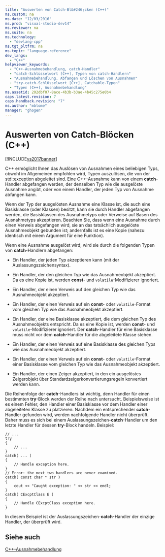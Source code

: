 ```yaml
---
title: "Auswerten von Catch-Bl&#246;cken (C++)"
ms.custom: na
ms.date: "12/03/2016"
ms.prod: "visual-studio-dev14"
ms.reviewer: na
ms.suite: na
ms.technology: 
  - "devlang-cpp"
ms.tgt_pltfrm: na
ms.topic: "language-reference"
dev_langs: 
  - "C++"
helpviewer_keywords: 
  - "C++-Ausnahmebehandlung, catch-Handler"
  - "catch-Schlüsselwort [C++], Typen von catch-Handlern"
  - "Ausnahmebehandlung, Abfangen und Löschen von Ausnahmen"
  - "try-catch-Schlüsselwort [C++], Catchable-Typen"
  - "Typen [C++], Ausnahmebehandlung"
ms.assetid: 202dbf07-8ace-4b3b-b3ae-4b45c275e0b4
caps.latest.revision: 7
caps.handback.revision: "7"
ms.author: "mblome"
manager: "ghogen"
---
```

# Auswerten von Catch-Bl&#246;cken (C++)
[!INCLUDE[vs2017banner](../assembler/inline/includes/vs2017banner.md)]

C\+\+ ermöglicht Ihnen das Auslösen von Ausnahmen eines beliebigen Typs, obwohl im Allgemeinen empfohlen wird, Typen auszulösen, die von der std::exception abgeleitet sind.  Eine C\+\+\-Ausnahme kann von einem **catch**\-Handler abgefangen werden, der denselben Typ wie die ausgelöste Ausnahme angibt, oder von einem Handler, der jeden Typ von Ausnahme abfangen kann.  
  
 Wenn der Typ der ausgelösten Ausnahme eine Klasse ist, die auch eine Basisklasse \(oder Klassen\) besitzt, kann sie durch Handler abgefangen werden, die Basisklassen des Ausnahmetyps oder Verweise auf Basen des Ausnahmetyps akzeptieren.  Beachten Sie, dass wenn eine Ausnahme durch einen Verweis abgefangen wird, sie an das tatsächlich ausgelöste Ausnahmeobjekt gebunden ist; andernfalls ist es eine Kopie \(nahezu identisch mit einem Argument für eine Funktion\).  
  
 Wenn eine Ausnahme ausgelöst wird, wird sie durch die folgenden Typen von **catch**\-Handlern abgefangen:  
  
-   Ein Handler, der jeden Typ akzeptieren kann \(mit der Auslassungszeichensyntax\).  
  
-   Ein Handler, der den gleichen Typ wie das Ausnahmeobjekt akzeptiert. Da es eine Kopie ist, werden **const**\- und `volatile`\-Modifizierer ignoriert.  
  
-   Ein Handler, der einen Verweis auf den gleichen Typ wie das Ausnahmeobjekt akzeptiert.  
  
-   Ein Handler, der einen Verweis auf ein **const**\- oder `volatile`\-Format vom gleichen Typ wie das Ausnahmeobjekt akzeptiert.  
  
-   Ein Handler, der eine Basisklasse akzeptiert, die dem gleichen Typ des Ausnahmeobjekts entspricht. Da es eine Kopie ist, werden **const**\- und `volatile`\-Modifizierer ignoriert.  Der **catch**\-Handler für eine Basisklasse muss nicht vor dem **catch**\-Handler für die abgeleitete Klasse stehen.  
  
-   Ein Handler, der einen Verweis auf eine Basisklasse des gleichen Typs wie das Ausnahmeobjekt akzeptiert.  
  
-   Ein Handler, der einen Verweis auf ein **const**\- oder `volatile`\-Format einer Basisklasse vom gleichen Typ wie das Ausnahmeobjekt akzeptiert.  
  
-   Ein Handler, der einen Zeiger akzeptiert, in den ein ausgelöstes Zeigerobjekt über Standardzeigerkonvertierungsregeln konvertiert werden kann.  
  
 Die Reihenfolge der **catch**\-Handlers ist wichtig, denn Handler für einen bestimmten **try**\-Block werden der Reihe nach untersucht.  Beispielsweise ist es einem Fehler, den Handler einer Basisklasse vor dem Handler einer abgeleiteten Klasse zu platzieren.  Nachdem ein entsprechender **catch**\-Handler gefunden wird, werden nachfolgende Handler nicht überprüft.  Daher muss es sich bei einem Auslassungszeichen\-**catch**\-Handler um den letzte Handler für dessen **try**\-Block handeln.  Beispiel:  
  
```  
// ...  
try  
{  
    // ...  
}  
catch( ... )  
{  
    // Handle exception here.  
}  
// Error: the next two handlers are never examined.  
catch( const char * str )  
{  
    cout << "Caught exception: " << str << endl;  
}  
catch( CExcptClass E )  
{  
    // Handle CExcptClass exception here.  
}  
```  
  
 In diesem Beispiel ist der Auslassungszeichen\-**catch**\-Handler der einzige Handler, der überprüft wird.  
  
## Siehe auch  
 [C\+\+\-Ausnahmebehandlung](../cpp/cpp-exception-handling.md)